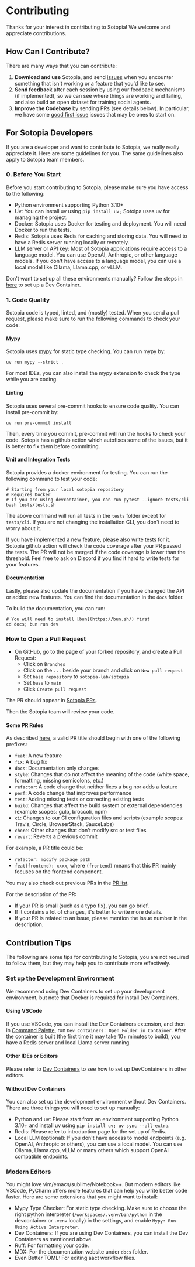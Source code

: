 # Contributing

Thanks for your interest in contributing to Sotopia! We welcome and appreciate contributions.

## How Can I Contribute?

There are many ways that you can contribute:

1. **Download and use** Sotopia, and send [issues](https://github.com/sotopia-lab/sotopia/issues) when you encounter something that isn't working or a feature that you'd like to see.
2. **Send feedback** after each session by using our feedback mechanisms (if implemented), so we can see where things are working and failing, and also build an open dataset for training social agents.
3. **Improve the Codebase** by sending PRs (see details below). In particular, we have some [good first issue](https://github.com/sotopia-lab/sotopia/labels/good%20first%20issue) issues that may be ones to start on.

## For Sotopia Developers
If you are a developer and want to contribute to Sotopia, we really really appreciate it. Here are some guidelines for you. The same guidelines also apply to Sotopia team members.

### 0. Before You Start

Before you start contributing to Sotopia, please make sure you have access to the following:

- Python environment supporting Python 3.10+
- Uv: You can install uv using `pip install uv;` Sotoipa uses uv for managing the project.
- Docker: Sotopia uses Docker for testing and deployment. You will need Docker to run the tests.
- Redis: Sotopia uses Redis for caching and storing data. You will need to have a Redis server running locally or remotely.
- LLM server or API key: Most of Sotopia applications require access to a language model. You can use OpenAI, Anthropic, or other language models. If you don't have access to a language model, you can use a local model like Ollama, Llama.cpp, or vLLM.

Don't want to set up all these environments manually? Follow the steps in [here](#set-up-the-development-environment) to set up a Dev Container.

### 1. Code Quality

Sotopia code is typed, linted, and (mostly) tested. When you send a pull request, please make sure to run the following commands to check your code:

#### Mypy
Sotopia uses [mypy](https://mypy.readthedocs.io/en/stable/) for static type checking. You can run mypy by:
```shell
uv run mypy --strict .
```

For most IDEs, you can also install the mypy extension to check the type while you are coding.

#### Linting
Sotopia uses several pre-commit hooks to ensure code quality. You can install pre-commit by:

```shell
uv run pre-commit install
```

Then, every time you commit, pre-commit will run the hooks to check your code. Sotopia has a github action
which autofixes some of the issues, but it is better to fix them before committing.

#### Unit and Integration Tests
Sotopia provides a docker environment for testing. You can run the following command to test your code:

```shell
# Starting from your local sotopia repository
# Requires Docker
# If you are using devcontainer, you can run pytest --ignore tests/cli
bash tests/tests.sh
```

The above command will run all tests in the `tests` folder except for `tests/cli`. If you are not changing the installation CLI, you don't need to worry about it.

If you have implemented a new feature, please also write tests for it. Sotopia github action will
check the code coverage after your PR passed the tests. The PR will not be merged if the code coverage is lower than the threshold.
Feel free to ask on Discord if you find it hard to write tests for your features.

#### Documentation
Lastly, please also update the documentation if you have changed the API or added new features. You can find the documentation in the `docs` folder.

To build the documentation, you can run:

```shell
# You will need to install [bun](https://bun.sh/) first
cd docs; bun run dev
```

### How to Open a Pull Request

* On GitHub, go to the page of your forked repository, and create a Pull Request:
   - Click on `Branches`
   - Click on the `...` beside your branch and click on `New pull request`
   - Set `base repository` to `sotopia-lab/sotopia`
   - Set `base` to `main`
   - Click `Create pull request`

The PR should appear in [Sotopia PRs](https://github.com/sotopia-lab/sotopia/pulls).

Then the Sotopia team will review your code.

#### Some PR Rules

As described [here](https://github.com/commitizen/conventional-commit-types/blob/master/index.json), a valid PR title should begin with one of the following prefixes:

- `feat`: A new feature
- `fix`: A bug fix
- `docs`: Documentation only changes
- `style`: Changes that do not affect the meaning of the code (white space, formatting, missing semicolons, etc.)
- `refactor`: A code change that neither fixes a bug nor adds a feature
- `perf`: A code change that improves performance
- `test`: Adding missing tests or correcting existing tests
- `build`: Changes that affect the build system or external dependencies (example scopes: gulp, broccoli, npm)
- `ci`: Changes to our CI configuration files and scripts (example scopes: Travis, Circle, BrowserStack, SauceLabs)
- `chore`: Other changes that don't modify src or test files
- `revert`: Reverts a previous commit

For example, a PR title could be:
- `refactor: modify package path`
- `feat(frontend): xxxx`, where `(frontend)` means that this PR mainly focuses on the frontend component.

You may also check out previous PRs in the [PR list](https://github.com/sotopia-lab/sotopia/pulls).

For the description of the PR:
- If your PR is small (such as a typo fix), you can go brief.
- If it contains a lot of changes, it's better to write more details.
- If your PR is related to an issue, please mention the issue number in the description.

## Contribution Tips
The following are some tips for contributing to Sotopia, you are not required to follow them, but they may help you to contribute more effectively.

### Set up the Development Environment

We recommend using Dev Containers to set up your development environment, but note that Docker is required for install Dev Containers.

#### Using VSCode

If you use VSCode, you can install the Dev Containers extension, and then in [Command Palette](https://code.visualstudio.com/docs/getstarted/userinterface#_command-palette), run `Dev Containers: Open Folder in Container`.
After the container is built (the first time it may take 10+ minutes to build), you have a Redis server and local Llama server running.

#### Other IDEs or Editors

Please refer to [Dev Containers](https://containers.dev/supporting#editors) to see how to set up DevContainers in other editors.

#### Without Dev Containers

You can also set up the development environment without Dev Containers. There are three things you will need to set up manually:

- Python and uv: Please start from an environment supporting Python 3.10+ and install uv using `pip install uv; uv sync --all-extra`.
- Redis: Please refer to introduction page for the set up of Redis.
- Local LLM (optional): If you don't have access to model endpoints (e.g. OpenAI, Anthropic or others), you can use a local model. You can use Ollama, Llama.cpp,  vLLM or many others which support OpenAI compatible endpoints.


### Modern Editors
You might love vim/emacs/sublime/Notebook++. But modern editors like VSCode, PyCharm offers more features that can help you
write better code faster. Here are some extensions that you might want to install:

- Mypy Type Checker: For static type checking. Make sure to choose the right python interpreter (`/workspaces/.venv/bin/python` in the devcontainer or `.venv` locally) in the settings, and enable `Mypy: Run Using Active Interpreter`.
- Dev Containers: If you are using Dev Containers, you can install the Dev Containers as mentioned above.
- Ruff: For formatting your code.
- MDX: For the documentation website under `docs` folder.
- Even Better TOML: For editing aact workflow files.
